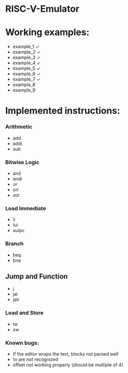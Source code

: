 # RISC-V-Emulator

# Working examples:

- example_1 ✓
- example_2 ✓
- example_3 ✓
- example_4 ✓
- example_5 ✓
- example_6 ✓
- example_7 ✓
- example_8 
- example_9 

# Implemented instructions:

### Arithmetic

- add
- addi
- sub

### Bitwise Logic

- and
- andi
- or
- ori
- xor

### Load Immediate

- li
- lui
- auipc

### Branch

- beq
- bne

## Jump and Function

- j
- jal
- jalr


### Load and Store

- lw
- sw


### Known bugs:
- If the editor wraps the text, blocks not parsed well
- \n are not recognized
- offset not working properly (should be multiple of 4)